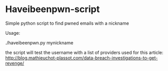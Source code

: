# Haveibeenpwn-script
Simple python script to find pwned emails with a nickname

Usage:

./haveibeenpwn.py mynickname

the script will test the username with a list of providers
used for this article: http://blog.mathieuchot-plassot.com/data-breach-investigations-to-get-revenge/

